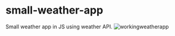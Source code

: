 # small-weather-app

Small weather app in JS using weather API.
![workingweatherapp](https://github.com/daishindev/small-weather-app/assets/133430561/260903d4-7a58-4b4d-8d6c-8aefa8a23521)
